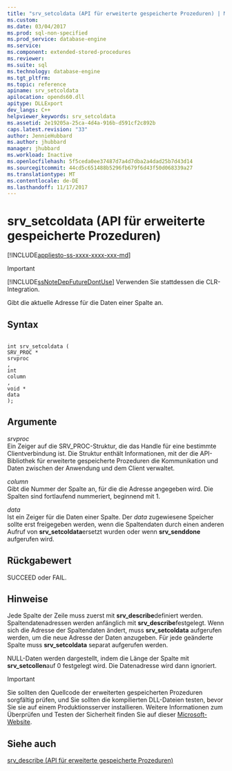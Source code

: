 ```yaml
---
title: "srv_setcoldata (API für erweiterte gespeicherte Prozeduren) | Microsoft-Dokumentation"
ms.custom: 
ms.date: 03/04/2017
ms.prod: sql-non-specified
ms.prod_service: database-engine
ms.service: 
ms.component: extended-stored-procedures
ms.reviewer: 
ms.suite: sql
ms.technology: database-engine
ms.tgt_pltfrm: 
ms.topic: reference
apiname: srv_setcoldata
apilocation: opends60.dll
apitype: DLLExport
dev_langs: C++
helpviewer_keywords: srv_setcoldata
ms.assetid: 2e19205a-25ca-4d4a-916b-d591cf2c892b
caps.latest.revision: "33"
author: JennieHubbard
ms.author: jhubbard
manager: jhubbard
ms.workload: Inactive
ms.openlocfilehash: 5f5ceda0ee37487d7a4d7dba2a4dad25b7d43d14
ms.sourcegitcommit: 44cd5c651488b5296fb679f6d43f50d068339a27
ms.translationtype: MT
ms.contentlocale: de-DE
ms.lasthandoff: 11/17/2017
---
```

# <a name="srvsetcoldata-extended-stored-procedure-api"></a>srv_setcoldata (API für erweiterte gespeicherte Prozeduren)
[!INCLUDE[appliesto-ss-xxxx-xxxx-xxx-md](../../includes/appliesto-ss-xxxx-xxxx-xxx-md.md)]
    
> [!IMPORTANT]  
>  [!INCLUDE[ssNoteDepFutureDontUse](../../includes/ssnotedepfuturedontuse-md.md)] Verwenden Sie stattdessen die CLR-Integration.  
  
 Gibt die aktuelle Adresse für die Daten einer Spalte an.  
  
## <a name="syntax"></a>Syntax  
  
```  
  
int srv_setcoldata (  
SRV_PROC *  
srvproc  
,  
int   
column  
,  
void *  
data   
);  
```  
  
## <a name="arguments"></a>Argumente  
 *srvproc*   
 Ein Zeiger auf die SRV_PROC-Struktur, die das Handle für eine bestimmte Clientverbindung ist. Die Struktur enthält Informationen, mit der die API-Bibliothek für erweiterte gespeicherte Prozeduren die Kommunikation und Daten zwischen der Anwendung und dem Client verwaltet.  
  
 *column*  
 Gibt die Nummer der Spalte an, für die die Adresse angegeben wird. Die Spalten sind fortlaufend nummeriert, beginnend mit 1.  
  
 *data*  
 Ist ein Zeiger für die Daten einer Spalte. Der *data* zugewiesene Speicher sollte erst freigegeben werden, wenn die Spaltendaten durch einen anderen Aufruf von **srv_setcoldata**ersetzt wurden oder wenn **srv_senddone** aufgerufen wird.  
  
## <a name="returns"></a>Rückgabewert  
 SUCCEED oder FAIL.  
  
## <a name="remarks"></a>Hinweise  
 Jede Spalte der Zeile muss zuerst mit **srv_describe**definiert werden. Spaltendatenadressen werden anfänglich mit **srv_describe**festgelegt. Wenn sich die Adresse der Spaltendaten ändert, muss **srv_setcoldata** aufgerufen werden, um die neue Adresse der Daten anzugeben. Für jede geänderte Spalte muss **srv_setcoldata** separat aufgerufen werden.  
  
 NULL-Daten werden dargestellt, indem die Länge der Spalte mit **srv_setcollen**auf 0 festgelegt wird. Die Datenadresse wird dann ignoriert.  
  
> [!IMPORTANT]  
>  Sie sollten den Quellcode der erweiterten gespeicherten Prozeduren sorgfältig prüfen, und Sie sollten die kompilierten DLL-Dateien testen, bevor Sie sie auf einem Produktionsserver installieren. Weitere Informationen zum Überprüfen und Testen der Sicherheit finden Sie auf dieser [Microsoft-Website](http://go.microsoft.com/fwlink/?LinkID=54761&amp;clcid=0x409http://msdn.microsoft.com/security/).  
  
## <a name="see-also"></a>Siehe auch  
 [srv_describe (API für erweiterte gespeicherte Prozeduren)](../../relational-databases/extended-stored-procedures-reference/srv-describe-extended-stored-procedure-api.md)  
  
  
